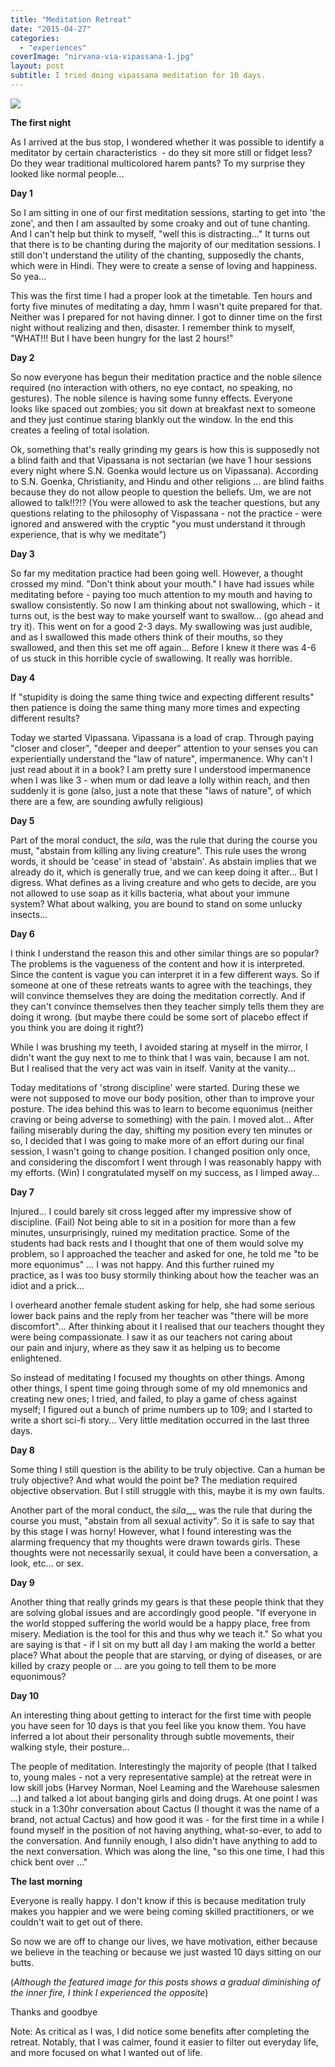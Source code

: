 ```yaml
---
title: "Meditation Retreat"
date: "2015-04-27"
categories: 
  - "experiences"
coverImage: "nirvana-via-vipassana-1.jpg"
layout: post
subtitle: I tried doing vipassana meditation for 10 days.
---
```


![]({{site.baseurl}}/assets/meditation-retreat/{{page.coverImage}})

**The first night**

As I arrived at the bus stop, I wondered whether it was possible to identify a meditator by certain characteristics  - do they sit more still or fidget less? Do they wear traditional multicolored harem pants? To my surprise they looked like normal people...

**Day 1**

So I am sitting in one of our first meditation sessions, starting to get into 'the zone', and then I am assaulted by some croaky and out of tune chanting. And I can't help but think to myself, "well this is distracting..." It turns out that there is to be chanting during the majority of our meditation sessions. I still don't understand the utility of the chanting, supposedly the chants, which were in Hindi. They were to create a sense of loving and happiness. So yea...

This was the first time I had a proper look at the timetable. Ten hours and forty five minutes of meditating a day, hmm I wasn't quite prepared for that. Neither was I prepared for not having dinner. I got to dinner time on the first night without realizing and then, disaster. I remember think to myself, "WHAT!!! But I have been hungry for the last 2 hours!"

**Day 2**

So now everyone has begun their meditation practice and the noble silence required (no interaction with others, no eye contact, no speaking, no gestures). The noble silence is having some funny effects. Everyone looks like spaced out zombies; you sit down at breakfast next to someone and they just continue staring blankly out the window. In the end this creates a feeling of total isolation.

Ok, something that's really grinding my gears is how this is supposedly not a blind faith and that Vipassana is not sectarian (we have 1 hour sessions every night where S.N. Goenka would lecture us on Vipassana). According to S.N. Goenka, Christianity, and Hindu and other religions ... are blind faiths because they do not allow people to question the beliefs. Um, we are not allowed to talk!!?!? (You were allowed to ask the teacher questions, but any questions relating to the philosophy of Vispassana - not the practice - were ignored and answered with the cryptic "you must understand it through experience, that is why we meditate")

**Day 3**

So far my meditation practice had been going well. However, a thought crossed my mind. "Don't think about your mouth." I have had issues while meditating before - paying too much attention to my mouth and having to swallow consistently. So now I am thinking about not swallowing, which - it turns out, is the best way to make yourself want to swallow... (go ahead and try it). This went on for a good 2-3 days. My swallowing was just audible, and as I swallowed this made others think of their mouths, so they swallowed, and then this set me off again... Before I knew it there was 4-6 of us stuck in this horrible cycle of swallowing. It really was horrible.

**Day 4**

If "stupidity is doing the same thing twice and expecting different results" then patience is doing the same thing many more times and expecting different results?

Today we started Vipassana. Vipassana is a load of crap. Through paying "closer and closer", "deeper and deeper" attention to your senses you can experientially understand the "law of nature", impermanence. Why can't I just read about it in a book? I am pretty sure I understood impermanence when I was like 3 - when mum or dad leave a lolly within reach, and then suddenly it is gone (also, just a note that these "laws of nature", of which there are a few, are sounding awfully religious)

**Day 5**

Part of the moral conduct, the _sila_, was the rule that during the course you must, "abstain from killing any living creature". This rule uses the wrong words, it should be 'cease' in stead of 'abstain'. As abstain implies that we already do it, which is generally true, and we can keep doing it after... But I digress. What defines as a living creature and who gets to decide, are you not allowed to use soap as it kills bacteria, what about your immune system? What about walking, you are bound to stand on some unlucky insects...

**Day 6**

I think I understand the reason this and other similar things are so popular? The problems is the vagueness of the content and how it is interpreted. Since the content is vague you can interpret it in a few different ways. So if someone at one of these retreats wants to agree with the teachings, they will convince themselves they are doing the meditation correctly. And if they can't convince themselves then they teacher simply tells them they are doing it wrong. (but maybe there could be some sort of placebo effect if you think you are doing it right?)

While I was brushing my teeth, I avoided staring at myself in the mirror, I didn't want the guy next to me to think that I was vain, because I am not. But I realised that the very act was vain in itself. Vanity at the vanity...

Today meditations of 'strong discipline' were started. During these we were not supposed to move our body position, other than to improve your posture. The idea behind this was to learn to become equonimus (neither craving or being adverse to something) with the pain. I moved alot... After failing miserably during the day, shifting my position every ten minutes or so, I decided that I was going to make more of an effort during our final session, I wasn't going to change position. I changed position only once, and considering the discomfort I went through I was reasonably happy with my efforts. (Win) I congratulated myself on my success, as I limped away...

**Day 7**

Injured... I could barely sit cross legged after my impressive show of discipline. (Fail) Not being able to sit in a position for more than a few minutes, unsurprisingly, ruined my meditation practice. Some of the students had back rests and I thought that one of them would solve my problem, so I approached the teacher and asked for one, he told me "to be more equonimus" ... I was not happy. And this further ruined my practice, as I was too busy stormily thinking about how the teacher was an idiot and a prick...

I overheard another female student asking for help, she had some serious lower back pains and the reply from her teacher was "there will be more discomfort"... After thinking about it I realised that our teachers thought they were being compassionate. I saw it as our teachers not caring about our pain and injury, where as they saw it as helping us to become enlightened.

So instead of meditating I focused my thoughts on other things. Among other things, I spent time going through some of my old mnemonics and creating new ones; I tried, and failed, to play a game of chess against myself; I figured out a bunch of prime numbers up to 109; and I started to write a short sci-fi story... Very little meditation occurred in the last three days.

**Day 8**

Some thing I still question is the ability to be truly objective. Can a human be truly objective? And what would the point be? The mediation required objective observation. But I still struggle with this, maybe it is my own faults.

Another part of the moral conduct, the _sila__,_ was the rule that during the course you must, "abstain from all sexual activity". So it is safe to say that by this stage I was horny! However, what I found interesting was the alarming frequency that my thoughts were drawn towards girls. These thoughts were not necessarily sexual, it could have been a conversation, a look, etc... or sex.

**Day 9**

Another thing that really grinds my gears is that these people think that they are solving global issues and are accordingly good people. "If everyone in the world stopped suffering the world would be a happy place, free from misery. Mediation is the tool for this and thus why we teach it." So what you are saying is that - if I sit on my butt all day I am making the world a better place? What about the people that are starving, or dying of diseases, or are killed by crazy people or ... are you going to tell them to be more equonimous?

**Day 10**

An interesting thing about getting to interact for the first time with people you have seen for 10 days is that you feel like you know them. You have inferred a lot about their personality through subtle movements, their walking style, their posture...

The people of meditation. Interestingly the majority of people (that I talked to, young males - not a very representative sample) at the retreat were in low skill jobs (Harvey Norman, Noel Leaming and the Warehouse salesmen ...) and talked a lot about banging girls and doing drugs. At one point I was stuck in a 1:30hr conversation about Cactus (I thought it was the name of a brand, not actual Cactus) and how good it was - for the first time in a while I found myself in the position of not having anything, what-so-ever, to add to the conversation. And funnily enough, I also didn't have anything to add to the next conversation. Which was along the line, "so this one time, I had this chick bent over ..."

**The last morning**

Everyone is really happy. I don't know if this is because meditation truly makes you happier and we were being coming skilled practitioners, or we couldn't wait to get out of there.

So now we are off to change our lives, we have motivation, either because we believe in the teaching or because we just wasted 10 days sitting on our butts.

(_Although the featured image for this posts shows a gradual diminishing of the inner fire, I think I experienced the opposite_)

Thanks and goodbye

Note: As critical as I was, I did notice some benefits after completing the retreat. Notably, that I was calmer, found it easier to filter out everyday life, and more focused on what I wanted out of life.
